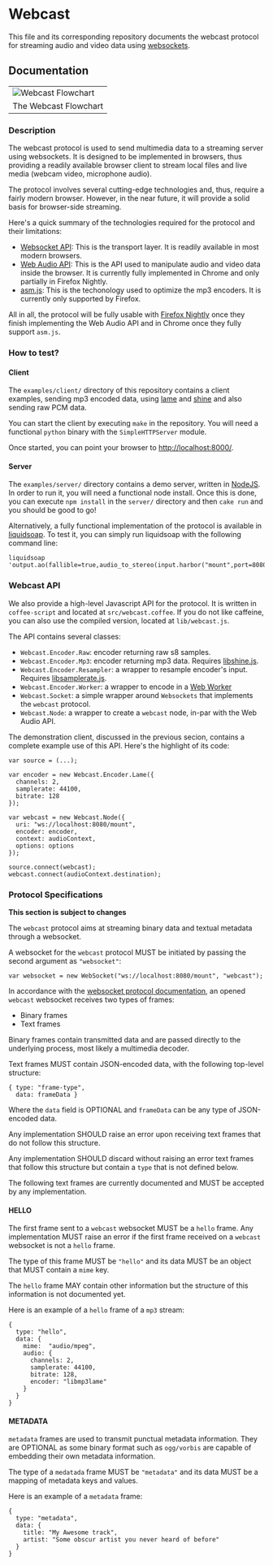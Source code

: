Webcast
=======

This file and its corresponding repository documents the webcast protocol for streaming audio and video data using
[websockets](http://en.wikipedia.org/wiki/WebSocket).

Documentation
-------------

<table>
  <tr><td><img src="https://rawgithub.com/savonet/webcast/master/misc/webcast.svg" alt="Webcast Flowchart" title="Webcast Flowchart"/></td></tr>
  <tr><td>The Webcast Flowchart</td></tr>
</table>

### Description

The webcast protocol is used to send multimedia data to a streaming server using websockets. It is designed to be implemented
in browsers, thus providing a readily available browser client to stream local files and live media (webcam video, microphone audio).

The protocol involves several cutting-edge technologies and, thus, require a fairly modern browser. However, in the
near future, it will provide a solid basis for browser-side streaming. 

Here's a quick summary of the technologies required for the protocol and their limitations:
* [Websocket API](http://www.w3.org/TR/2011/WD-websockets-20110929/): This is the transport layer. It is readily available in most modern browsers.
* [Web Audio API](https://dvcs.w3.org/hg/audio/raw-file/tip/webaudio/specification.html): This is the API used to manipulate audio and video data inside the browser. It is currently fully implemented in Chrome and only partially in Firefox Nightly.
* [asm.js](http://asmjs.org/): This is the techonology used to optimize the mp3 encoders. It is currently only supported by Firefox.

All in all, the protocol will be fully usable with [Firefox Nightly](http://nightly.mozilla.org/) once they finish implementing the Web Audio API 
and in Chrome once they fully support `asm.js`.

### How to test?

#### Client

The `examples/client/` directory of this repository contains a client examples, sending mp3 encoded data, using 
[lame](https://github.com/akrennmair/libmp3lame-js) and [shine](https://github.com/savonet/shine/tree/master/js)
and also sending raw PCM data. 

You can start the client by executing `make` in the repository. You will need a functional `python` binary 
with the `SimpleHTTPServer` module.

Once started, you can point your browser to [http://localhost:8000/](http://localhost:8000/).

#### Server

The `examples/server/` directory contains a demo server, written in [NodeJS](http://nodejs.org/). In order to run it, you
will need a functional node install. Once this is done, you can execute `npm install` in the `server/` directory
and then `cake run` and you should be good to go!

Alternatively, a fully functional implementation of the protocol is available in
[liquidsoap](https://github.com/savonet/liquidsoap). To test it, you can simply run liquidsoap with the following
command line:
```
liquidsoap 'output.ao(fallible=true,audio_to_stereo(input.harbor("mount",port=8080)))'
```


### Webcast API

We also provide a high-level Javascript API for the protocol. It is written in `coffee-script` and located
at `src/webcast.coffee`. If you do not like caffeine, you can also use the compiled version, located at `lib/webcast.js`.

The API contains several classes:

* `Webcast.Encoder.Raw`: encoder returning raw s8 samples.
* `Webcast.Encoder.Mp3`: encoder returning mp3 data. Requires [libshine.js](https://github.com/savonet/shine/tree/master/js).
* `Webcast.Encoder.Resampler`: a wrapper to resample encoder's input. Requires [libsamplerate.js](https://github.com/savonet/libsamplerate-js).
* `Webcast.Encoder.Worker`: a wrapper to encode in a [Web Worker](http://www.w3.org/TR/workers/)
* `Webcast.Socket`: a simple wrapper around `Websockets` that implements the `webcast` protocol.
* `Webcast.Node`: a wrapper to create a `webcast` node, in-par with the Web Audio API.

The demonstration client, discussed in the previous secion, contains a complete example use of this API.
Here's the highlight of its code:

```
var source = (...);

var encoder = new Webcast.Encoder.Lame({
  channels: 2,
  samplerate: 44100,
  bitrate: 128
});

var webcast = new Webcast.Node({
  uri: "ws://localhost:8080/mount",
  encoder: encoder,
  context: audioContext,
  options: options
});

source.connect(webcast);
webcast.connect(audioContext.destination);

```

### Protocol Specifications

**This section is subject to changes**

The `webcast` protocol aims at streaming binary data and textual metadata through a websocket. 

A websocket for the `webcast` protocol MUST be initiated by passing the second argument as `"websocket"`:
```
var websocket = new WebSocket("ws://localhost:8080/mount", "webcast");
```

In accordance with the [websocket protocol documentation](http://tools.ietf.org/html/rfc6455), an opened
`webcast` websocket receives two types of frames:
* Binary frames
* Text frames

Binary frames contain transmitted data and are passed directly to the underlying process, most likely a
multimedia decoder.

Text frames MUST contain JSON-encoded data, with the following top-level structure:
```
{ type: "frame-type",
  data: frameData }
```
Where the `data` field is OPTIONAL and `frameData` can be any type of JSON-encoded data.

Any implementation SHOULD raise an error upon receiving text frames that do not follow this structure. 

Any implementation SHOULD discard without raising an error text frames that follow this structure
but contain a `type` that is not defined below. 

The following text frames are currently documented and MUST be accepted by any implementation.

#### HELLO

The first frame sent to a `webcast` websocket MUST be a `hello` frame. Any implementation MUST
raise an error if the first frame received on a `webcast` websocket is not a `hello` frame.

The type of this frame MUST be `"hello"` and its data MUST be an object that MUST contain a `mime` key.

The `hello` frame MAY contain other information but the structure of this information is not documented yet.

Here is an example of a `hello` frame of a `mp3` stream:
```
{
  type: "hello",
  data: {
    mime:  "audio/mpeg",
    audio: {
      channels: 2,
      samplerate: 44100,
      bitrate: 128,
      encoder: "libmp3lame"
    }
  }
}
```

#### METADATA

`metadata` frames are used to transmit punctual metadata information. They are OPTIONAL as some
binary format such as `ogg/vorbis` are capable of embedding their own metadata information.

The type of a `medatada` frame MUST be `"metadata"` and its data MUST be a mapping of metadata keys 
and values.

Here is an example of a `metadata` frame:
```
{
  type: "metadata",
  data: {
    title: "My Awesome track",
    artist: "Some obscur artist you never heard of before"
  }
}
```
